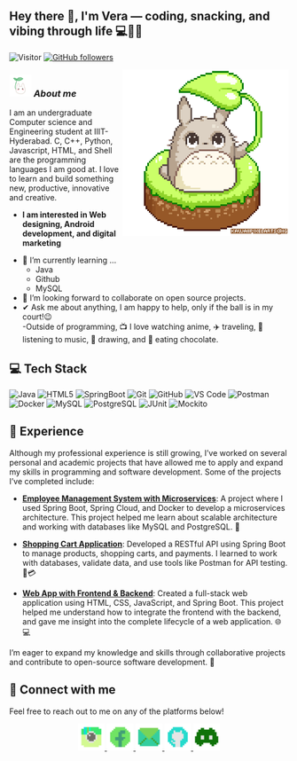 ## Hey there 👋, I'm Vera — coding, snacking, and vibing through life 💻🍫✨

![Visitor](https://visitor-badge.laobi.icu/badge?page_id=VeradelaCruz.VeradelaCruz)
[![GitHub followers](https://img.shields.io/github/followers/VeradelaCruz.svg?style=social&label=Follow)](https://github.com/VeradelaCruz?tab=followers)<br/>

<img align="right" width=300px alt="Unicorn" src="https://github.com/VeradelaCruz/VeradelaCruz/blob/main/Pixel%20Art%20GIFs%20-%20Find%20%26%20Share%20on%20GIPHY.gif" />

### <img src="https://github.com/VeradelaCruz/VeradelaCruz/blob/main/-%20Find%20%26%20Share%20on%20GIPHY.gif" width="40px">&nbsp;***About me***

I am an undergraduate Computer science and Engineering student at IIIT-Hyderabad. C, C++, Python, Javascript, HTML, and Shell are the programming languages I am good at. I love to learn and build something new, productive, innovative and creative.
* **I am interested in Web designing, Android development, and digital marketing**
- 🌱 I’m currently learning ...
  - Java
  - Github
  - MySQL
- 👯 I’m looking forward to collaborate on open source projects.
- ✔ Ask me about anything, I am happy to help, only if the ball is in my court!😉<br>
-Outside of programming, 📺 I love watching anime, ✈️ traveling, 🎵 listening to music, 🎨 drawing, and 🍫 eating chocolate.

## 💻 Tech Stack

![Java](https://img.shields.io/badge/Java-%23F7DF1E.svg?style=for-the-badge&logo=java&logoColor=white) 
![HTML5](https://img.shields.io/badge/html5-%23E34F26.svg?style=for-the-badge&logo=html5&logoColor=white) 
![SpringBoot](https://img.shields.io/badge/Spring_Boot-%236DB33F.svg?style=for-the-badge&logo=springboot&logoColor=white) 
![Git](https://img.shields.io/badge/Git-%23F05032.svg?style=for-the-badge&logo=git&logoColor=white) 
![GitHub](https://img.shields.io/badge/GitHub-%23121011.svg?style=for-the-badge&logo=github&logoColor=white) 
![VS Code](https://img.shields.io/badge/VS_Code-%23007ACC.svg?style=for-the-badge&logo=visualstudiocode&logoColor=white)
![Postman](https://img.shields.io/badge/Postman-%23FF6C37.svg?style=for-the-badge&logo=postman&logoColor=white) 
![Docker](https://img.shields.io/badge/Docker-%232496ED.svg?style=for-the-badge&logo=docker&logoColor=white) 
![MySQL](https://img.shields.io/badge/MySQL-%234479A1.svg?style=for-the-badge&logo=mysql&logoColor=white) 
![PostgreSQL](https://img.shields.io/badge/PostgreSQL-%23336791.svg?style=for-the-badge&logo=postgresql&logoColor=white) 
![JUnit](https://img.shields.io/badge/JUnit-%23F80000.svg?style=for-the-badge&logo=junit&logoColor=white) 
![Mockito](https://img.shields.io/badge/Mockito-%23D9F99D.svg?style=for-the-badge&logo=mockito&logoColor=white)


## 💼 Experience

Although my professional experience is still growing, I’ve worked on several personal and academic projects that have allowed me to apply and expand my skills in programming and software development. Some of the projects I’ve completed include:

- **[Employee Management System with Microservices](#)**: A project where I used Spring Boot, Spring Cloud, and Docker to develop a microservices architecture. This project helped me learn about scalable architecture and working with databases like MySQL and PostgreSQL. 🚀
  
- **[Shopping Cart Application](#)**: Developed a RESTful API using Spring Boot to manage products, shopping carts, and payments. I learned to work with databases, validate data, and use tools like Postman for API testing. 🛒💳
  
- **[Web App with Frontend & Backend](#)**: Created a full-stack web application using HTML, CSS, JavaScript, and Spring Boot. This project helped me understand how to integrate the frontend with the backend, and gave me insight into the complete lifecycle of a web application. 🌐💻

I’m eager to expand my knowledge and skills through collaborative projects and contribute to open-source software development. 🤝

## 📱 Connect with me

Feel free to reach out to me on any of the platforms below!

<p align="center">
  <a href="https://www.instagram.com/versdelacruz" target="_blank">
    <img src="https://github.com/VeradelaCruz/VeradelaCruz/blob/main/icons8-instagram-old-32.png" width="48" height="48" alt="Instagram"/>
  </a>
  <a href="https://www.facebook.com/brumaidana/" target="_blank">
    <img src="https://github.com/VeradelaCruz/VeradelaCruz/blob/main/icons8-facebook-32%20(1).png" width="48" height="48" alt="Facebook"/>
  </a>
  <a href="mailto:maidanabru@yahoo.com.ar" target="_blank">
    <img src="https://github.com/VeradelaCruz/VeradelaCruz/blob/main/icons8-email-32%20(1).png" width="48" height="48" alt="Email"/>
  </a>
  <a href="https://github.com/VeradelaCruz" target="_blank">
    <img src="https://github.com/VeradelaCruz/VeradelaCruz/blob/main/icons8-git-32.png" width="48" height="48" alt="GitHub"/>
  </a>
  <a href="https://discord.com/users/tu_usuario" target="_blank">
    <img src="https://github.com/VeradelaCruz/VeradelaCruz/blob/main/icons8-discord-new-32.png" width="48" height="48" alt="Discord"/>
  </a>
</p>





